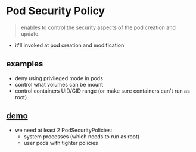 # Pod Security Policy

> enables to control the security aspects of the pod creation and update.

- it'll invoked at pod creation and modification

## examples

- deny using privileged mode in pods
- control what volumes can be mount
- control containers UID/GID range (or make sure containers can't run as root)

## [demo](https://github.com/wardviaene/kubernetes-course/tree/master/pod-security-policies)

- we need at least 2 PodSecurityPolicies:
  - system processes (which needs to run as root)
  - user pods with tighter policies

